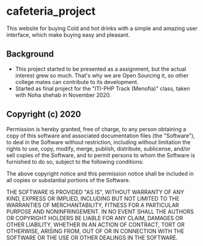 # cafeteria_project
This website for buying Cold and hot drinks with a simple and amazing user interface, which make buying easy and pleasant.


## Background
* This project started to be presented as a assignment, but the actual interest grew so much. That's why we are Open Sourcing it, so other college mates can contribute to its development.
* Started as final project for the "ITI-PHP Track (Menofia)" class, taken with Noha shehab in November 2020.

## Copyright (c) 2020 

Permission is hereby granted, free of charge, to any person obtaining a copy
of this software and associated documentation files (the "Software"), to deal
in the Software without restriction, including without limitation the rights
to use, copy, modify, merge, publish, distribute, sublicense, and/or sell
copies of the Software, and to permit persons to whom the Software is
furnished to do so, subject to the following conditions:

The above copyright notice and this permission notice shall be included in all
copies or substantial portions of the Software.

THE SOFTWARE IS PROVIDED "AS IS", WITHOUT WARRANTY OF ANY KIND, EXPRESS OR
IMPLIED, INCLUDING BUT NOT LIMITED TO THE WARRANTIES OF MERCHANTABILITY,
FITNESS FOR A PARTICULAR PURPOSE AND NONINFRINGEMENT. IN NO EVENT SHALL THE
AUTHORS OR COPYRIGHT HOLDERS BE LIABLE FOR ANY CLAIM, DAMAGES OR OTHER
LIABILITY, WHETHER IN AN ACTION OF CONTRACT, TORT OR OTHERWISE, ARISING FROM,
OUT OF OR IN CONNECTION WITH THE SOFTWARE OR THE USE OR OTHER DEALINGS IN THE
SOFTWARE.
